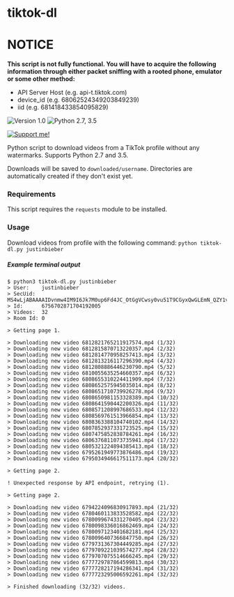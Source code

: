 # tiktok-dl

# NOTICE

**This script is not fully functional. You will have to acquire the following information through either packet sniffing with a rooted phone, emulator or some other method:**

- API Server Host (e.g. api-t.tiktok.com)
- device_id (e.g. 68062524349203849239)
- iid (e.g. 681418433854095829)

![Version 1.0](https://img.shields.io/badge/Version-1.0-orange.svg)
![Python 2.7, 3.5](https://img.shields.io/badge/Python-2.7%2C%203.5%2B-3776ab.svg)

[![Support me!](https://www.buymeacoffee.com/assets/img/custom_images/yellow_img.png)](https://www.buymeacoffee.com/dvingerh)

Python script to download videos from a TikTok profile without any watermarks. Supports Python 2.7 and 3.5.

Downloads will be saved to `downloaded/username`. Directories are automatically created if they don't exist yet.

### Requirements

This script requires the `requests` module to be installed.

### Usage

Download videos from profile with the following command:
`python tiktok-dl.py justinbieber`

##### Example terminal output

```
$ python3 tiktok-dl.py justinbieber                                                   
> User:    justinbieber                                                               
> SecUid:  MS4wLjABAAAAIDvnmw4IM9I6Jk7M0up6Fd4JC_OtGgVCwsy0vu51T9CGyxQwGLEmN_QZY1v2TYY
> Id:      6756702871704192005                                                        
> Videos:  32                                                                         
> Room Id: 0                                                                          
                                                                                      
> Getting page 1.                                                                     
                                                                                      
> Downloading new video 6812821765211917574.mp4 (1/32)                                
> Downloading new video 6812815870713220357.mp4 (2/32)                                
> Downloading new video 6812814770958257413.mp4 (3/32)                                
> Downloading new video 6812813216117296390.mp4 (4/32)                                
> Downloading new video 6812808886446230790.mp4 (5/32)                                
> Downloading new video 6810055635254660357.mp4 (6/32)                                
> Downloading new video 6808655310224411909.mp4 (7/32)                                
> Downloading new video 6808652575945035014.mp4 (8/32)                                
> Downloading new video 6808651710739926278.mp4 (9/32)                                
> Downloading new video 6808650981153328389.mp4 (10/32)                               
> Downloading new video 6808641590442200326.mp4 (11/32)                               
> Downloading new video 6808571208997686533.mp4 (12/32)                               
> Downloading new video 6808569761513966854.mp4 (13/32)                               
> Downloading new video 6808363388104740102.mp4 (14/32)                               
> Downloading new video 6807852937331723525.mp4 (15/32)                               
> Downloading new video 6807475852838784261.mp4 (16/32)                               
> Downloading new video 6806376811073735941.mp4 (17/32)                               
> Downloading new video 6805321224894385413.mp4 (18/32)                               
> Downloading new video 6795261949773876486.mp4 (19/32)                               
> Downloading new video 6795034946617511173.mp4 (20/32)                               
                                                                                      
> Getting page 2.                                                                     
                                                                                      
! Unexpected response by API endpoint, retrying (1).                                  
                                                                                      
> Getting page 2.                                                                     
                                                                                      
> Downloading new video 6794224096830917893.mp4 (21/32)                               
> Downloading new video 6780460113833528582.mp4 (22/32)                               
> Downloading new video 6780099674331270405.mp4 (23/32)                               
> Downloading new video 6780098336016862469.mp4 (24/32)                               
> Downloading new video 6780097123401682181.mp4 (25/32)                               
> Downloading new video 6780096407366847750.mp4 (26/32)                               
> Downloading new video 6779731367304449285.mp4 (27/32)                               
> Downloading new video 6779709221039574277.mp4 (28/32)                               
> Downloading new video 6779707075514666245.mp4 (29/32)                               
> Downloading new video 6777729787864599813.mp4 (30/32)                               
> Downloading new video 6777728217194286341.mp4 (31/32)                               
> Downloading new video 6777723295006592261.mp4 (32/32)                               
                                                                                      
> Finished downloading (32/32) videos.                                                
```
